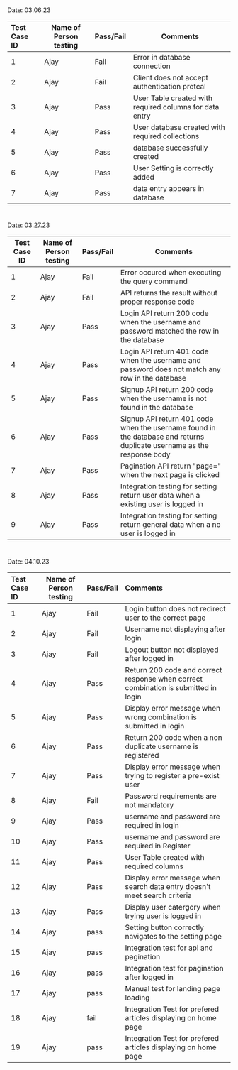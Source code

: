 # 

Date: 03.06.23


| Test Case ID | Name of Person testing | Pass/Fail | Comments                                                |
| :------------- | ------------------------ | ----------- | --------------------------------------------------------- |
| 1            | Ajay                   | Fail      | Error in database connection                            |
| 2            | Ajay                    | Fail      | Client does not accept authentication protcal           |
| 3            | Ajay                   | Pass      | User Table created with required columns for data entry |
| 4            |Ajay                   | Pass      | User database created with required collections         |
| 5            | Ajay                    | Pass      | database successfully created                           |
| 6            | Ajay                    | Pass      | User Setting is correctly added                         |
| 7            | Ajay                    | Pass      | data entry appears in database                          |

# 

Date: 03.27.23


| Test Case ID | Name of Person testing | Pass/Fail | Comments                                                                                                               |
| -------------- | ------------------------ | ----------- | ------------------------------------------------------------------------------------------------------------------------ |
| 1            | Ajay                | Fail      | Error occured when executing the query command                                                                         |
| 2            | Ajay                | Fail      | API returns the result without proper response code                                                                    |
| 3            | Ajay                | Pass      | Login API return 200 code when the username and password matched the row in the database                               |
| 4            | Ajay                | Pass      | Login API return 401 code when the username and password does not match any row in the database                        |
| 5            | Ajay                | Pass      | Signup API return 200 code when the username is not found in the database                                              |
| 6            | Ajay               | Pass      | Signup API return 401 code when the username found in the database and returns duplicate username as the response body |
| 7            | Ajay                | Pass      | Pagination API return "page=" when the next page is clicked                                                            |
| 8            | Ajay                | Pass      | Integration testing for setting return user data when a existing user is logged in                                     |
| 9            | Ajay                | Pass      | Integration testing for setting return general data when a no user is logged in                                        |

# 

Date: 04.10.23


| Test Case ID | Name of Person testing | Pass/Fail | Comments                                                                            |
| :------------- | ------------------------ | ----------- | :------------------------------------------------------------------------------------ |
| 1            | Ajay                    | Fail      | Login button does not redirect user to the correct page                             |
| 2            | Ajay                    | Fail      | Username not displaying after login                                                 |
| 3            | Ajay                    | Fail      | Logout button not displayed after logged in                                         |
| 4            | Ajay                    | Pass      | Return 200 code and correct response when correct combination is submitted in login |
| 5            | Ajay                    | Pass      | Display error message when wrong combination is submitted in login                  |
| 6            | Ajay                    | Pass      | Return 200 code when a non duplicate username is registered                         |
| 7            | Ajay                    | Pass      | Display error message when trying to register a pre-exist user                      |
| 8            | Ajay                    | Fail      | Password requirements are not mandatory                                             |
| 9            | Ajay                    | Pass      | username and password are required in login                                         |
| 10           | Ajay                    | Pass      | username and password are required in Register                                      |
| 11           | Ajay                    | Pass      | User Table created with required columns                                            |
| 12           | Ajay                   | Pass      | Display error message when search data entry doesn't meet search criteria           |
| 13           | Ajay                    | Pass      | Display user catergory when trying user is logged in                                |
| 14           | Ajay                    | pass      | Setting button correctly navigates to the setting page                              |
| 15           | Ajay                    | pass      | Integration test for api and pagination                                             |
| 16           | Ajay                    | pass      | Integration test for pagination after logged in                                     |
| 17           | Ajay                    | pass      | Manual test for landing page loading                                                |
| 18           | Ajay                    | fail      | Integration Test for prefered articles displaying on home page                      |
| 19           | Ajay                    | pass      | Integration Test for prefered articles displaying on home page                      |
